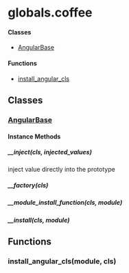 # globals.coffee

#### Classes
  
* [AngularBase](#AngularBase)
  


#### Functions
  
* [install\_angular\_cls](#install_angular_cls)
  





## Classes
  
### <a name="AngularBase">[AngularBase](AngularBase)</a>
    
    
    
    
#### Instance Methods          
      
##### <a name="__inject">_\_inject(cls, injected_values)</a>
inject value directly into the prototype

      
##### <a name="__factory">_\_factory(cls)</a>

      
##### <a name="__module_install_function">_\_module\_install\_function(cls, module)</a>

      
##### <a name="__install">_\_install(cls, module)</a>

      
    
  



## Functions
  
### <a name="install_angular_cls">install\_angular\_cls(module, cls)</a>

  

